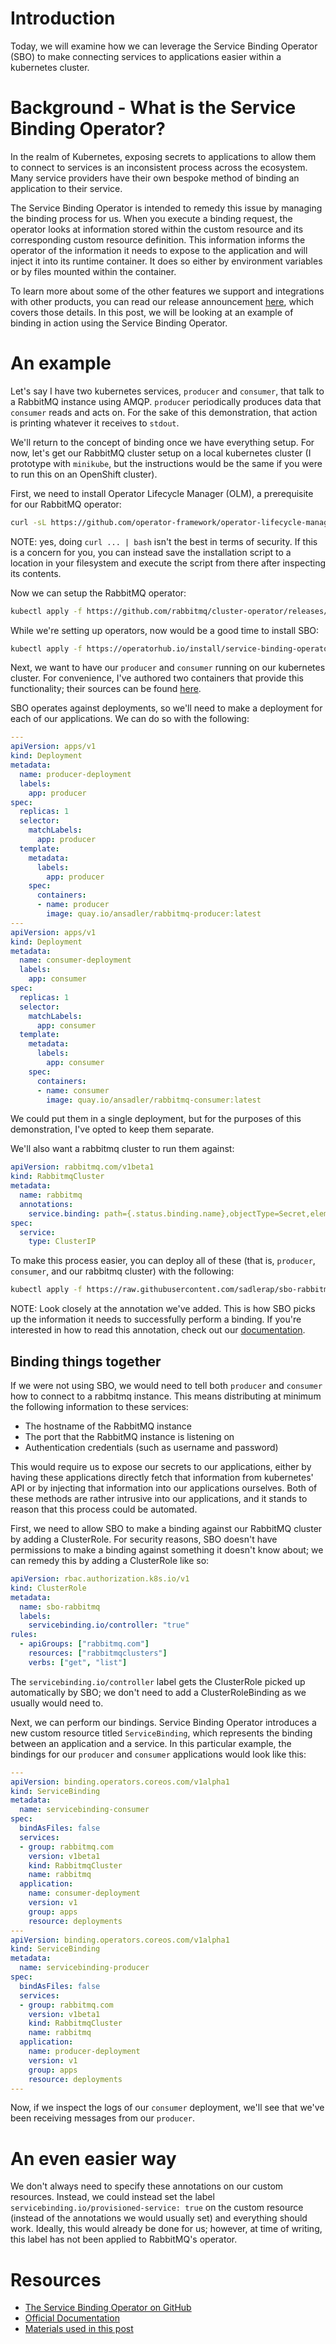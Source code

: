 # Introduction

Today, we will examine how we can leverage the Service Binding Operator (SBO)
to make connecting services to applications easier within a kubernetes cluster.

# Background - What is the Service Binding Operator?

In the realm of Kubernetes, exposing secrets to applications to allow them to
connect to services is an inconsistent process across the ecosystem.  Many
service providers have their own bespoke method of binding an application to
their service.

The Service Binding Operator is intended to remedy this issue by managing the
binding process for us.  When you execute a binding request, the operator looks
at information stored within the custom resource and its corresponding custom
resource definition.  This information informs the operator of the information
it needs to expose to the application and will inject it into its runtime
container.  It does so either by environment variables or by files mounted
within the container.

To learn more about some of the other features we support and integrations with
other products, you can read our release announcement
[here](https://docs.google.com/document/d/1VgTMKlc9B1_32hGT1AnZhzEjomGKwlTYc4nZ7QudkpU/edit#),
which covers those details.  In this post, we will be looking at an example of
binding in action using the Service Binding Operator.

# An example

Let's say I have two kubernetes services, `producer` and `consumer`, that talk
to a RabbitMQ instance using AMQP.  `producer` periodically produces data that
`consumer` reads and acts on.  For the sake of this demonstration, that action
is printing whatever it receives to `stdout`.

We'll return to the concept of binding once we have everything setup.  For now,
let's get our RabbitMQ cluster setup on a local kubernetes cluster (I prototype
with `minikube`, but the instructions would be the same if you were to run this
on an OpenShift cluster).

First, we need to install Operator Lifecycle Manager (OLM), a prerequisite for
our RabbitMQ operator:
```bash
curl -sL https://github.com/operator-framework/operator-lifecycle-manager/releases/download/v0.19.1/install.sh | bash -s v0.19.1
```

NOTE: yes, doing `curl ... | bash` isn't the best in terms of security.  If this
is a concern for you, you can instead save the installation script to a location
in your filesystem and execute the script from there after inspecting its
contents.

Now we can setup the RabbitMQ operator:
```bash
kubectl apply -f https://github.com/rabbitmq/cluster-operator/releases/latest/download/cluster-operator.yml
```

While we're setting up operators, now would be a good time to install SBO:
```bash
kubectl apply -f https://operatorhub.io/install/service-binding-operator.yaml
```

Next, we want to have our `producer` and `consumer` running on our kubernetes
cluster.  For convenience, I've authored two containers that provide this
functionality; their sources can be found
[here](https://github.com/sadlerap/sbo-rabbitmq-sample).

SBO operates against deployments, so we'll need to make a deployment for each of
our applications.  We can do so with the following:
```yaml
---
apiVersion: apps/v1
kind: Deployment
metadata:
  name: producer-deployment
  labels:
    app: producer
spec:
  replicas: 1
  selector:
    matchLabels:
      app: producer
  template:
    metadata:
      labels:
        app: producer
    spec:
      containers:
      - name: producer
        image: quay.io/ansadler/rabbitmq-producer:latest
---
apiVersion: apps/v1
kind: Deployment
metadata:
  name: consumer-deployment
  labels:
    app: consumer
spec:
  replicas: 1
  selector:
    matchLabels:
      app: consumer
  template:
    metadata:
      labels:
        app: consumer
    spec:
      containers:
      - name: consumer
        image: quay.io/ansadler/rabbitmq-consumer:latest
```

We could put them in a single deployment, but for the
purposes of this demonstration, I've opted to keep them separate.

We'll also want a rabbitmq cluster to run them against:
```yaml
apiVersion: rabbitmq.com/v1beta1
kind: RabbitmqCluster
metadata:
  name: rabbitmq
  annotations:
    service.binding: path={.status.binding.name},objectType=Secret,elementType=map
spec:
  service:
    type: ClusterIP
```

To make this process easier, you can deploy all of these (that is, `producer`,
`consumer`, and our rabbitmq cluster) with the following:
```bash
kubectl apply -f https://raw.githubusercontent.com/sadlerap/sbo-rabbitmq-sample/master/jobs.yaml
```

NOTE: Look closely at the annotation we've added.  This is how SBO picks up the
information it needs to successfully perform a binding.  If you're interested
in how to read this annotation, check out our
[documentation](https://redhat-developer.github.io/service-binding-operator/userguide/exposing-binding-data/adding-annotation.html).

## Binding things together

If we were not using SBO, we would need to tell both `producer` and `consumer`
how to connect to a rabbitmq instance.  This means distributing at minimum the
following information to these services:

- The hostname of the RabbitMQ instance
- The port that the RabbitMQ instance is listening on
- Authentication credentials (such as username and password)

This would require us to expose our secrets to our applications, either by
having these applications directly fetch that information from kubernetes' API
or by injecting that information into our applications ourselves.  Both of
these methods are rather intrusive into our applications, and it stands to
reason that this process could be automated.

First, we need to allow SBO to make a binding against our RabbitMQ cluster by
adding a ClusterRole.  For security reasons, SBO doesn't have permissions to
make a binding against something it doesn't know about; we can remedy this by
adding a ClusterRole like so:

```yaml
apiVersion: rbac.authorization.k8s.io/v1
kind: ClusterRole
metadata:
  name: sbo-rabbitmq
  labels:
    servicebinding.io/controller: "true"
rules:
  - apiGroups: ["rabbitmq.com"]
    resources: ["rabbitmqclusters"]
    verbs: ["get", "list"]
```

The `servicebinding.io/controller` label gets the ClusterRole picked up
automatically by SBO; we don't need to add a ClusterRoleBinding as we usually
would need to.

Next, we can perform our bindings.  Service Binding Operator introduces a new
custom resource titled `ServiceBinding`, which represents the binding between
an application and a service.  In this particular example, the bindings for our
`producer` and `consumer` applications would look like this:
```yaml
---
apiVersion: binding.operators.coreos.com/v1alpha1
kind: ServiceBinding
metadata:
  name: servicebinding-consumer
spec:
  bindAsFiles: false
  services:
  - group: rabbitmq.com
    version: v1beta1
    kind: RabbitmqCluster
    name: rabbitmq
  application:
    name: consumer-deployment
    version: v1
    group: apps
    resource: deployments
---
apiVersion: binding.operators.coreos.com/v1alpha1
kind: ServiceBinding
metadata:
  name: servicebinding-producer
spec:
  bindAsFiles: false
  services:
  - group: rabbitmq.com
    version: v1beta1
    kind: RabbitmqCluster
    name: rabbitmq
  application:
    name: producer-deployment
    version: v1
    group: apps
    resource: deployments
---
```

Now, if we inspect the logs of our `consumer` deployment, we'll see that we've
been receiving messages from our `producer`.

# An even easier way

We don't always need to specify these annotations on our custom resources.
Instead, we could instead set the label `servicebinding.io/provisioned-service:
true` on the custom resource (instead of the annotations we would usually set)
and everything should work.  Ideally, this would already be done for us;
however, at time of writing, this label has not been applied to RabbitMQ's
operator.

# Resources

- [The Service Binding Operator on GitHub](https://github.com/redhat-developer/service-binding-operator)
- [Official Documentation](https://redhat-developer.github.io/service-binding-operator/)
- [Materials used in this post](https://github.com/sadlerap/sbo-rabbitmq-sample)
